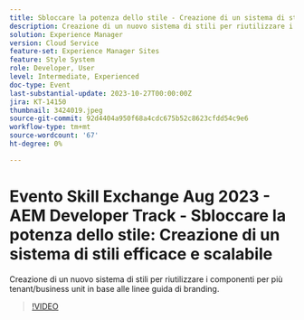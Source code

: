 ```yaml
---
title: Sbloccare la potenza dello stile - Creazione di un sistema di stili efficace e scalabile
description: Creazione di un nuovo sistema di stili per riutilizzare i componenti per più tenant/business unit in base alle linee guida di branding.
solution: Experience Manager
version: Cloud Service
feature-set: Experience Manager Sites
feature: Style System
role: Developer, User
level: Intermediate, Experienced
doc-type: Event
last-substantial-update: 2023-10-27T00:00:00Z
jira: KT-14150
thumbnail: 3424019.jpeg
source-git-commit: 92d4404a950f68a4cdc675b52c8623cfdd54c9e6
workflow-type: tm+mt
source-wordcount: '67'
ht-degree: 0%

---
```



# Evento Skill Exchange Aug 2023 - AEM Developer Track - Sbloccare la potenza dello stile: Creazione di un sistema di stili efficace e scalabile

Creazione di un nuovo sistema di stili per riutilizzare i componenti per più tenant/business unit in base alle linee guida di branding.

>[!VIDEO](https://video.tv.adobe.com/v/3424019/?learn=on)
